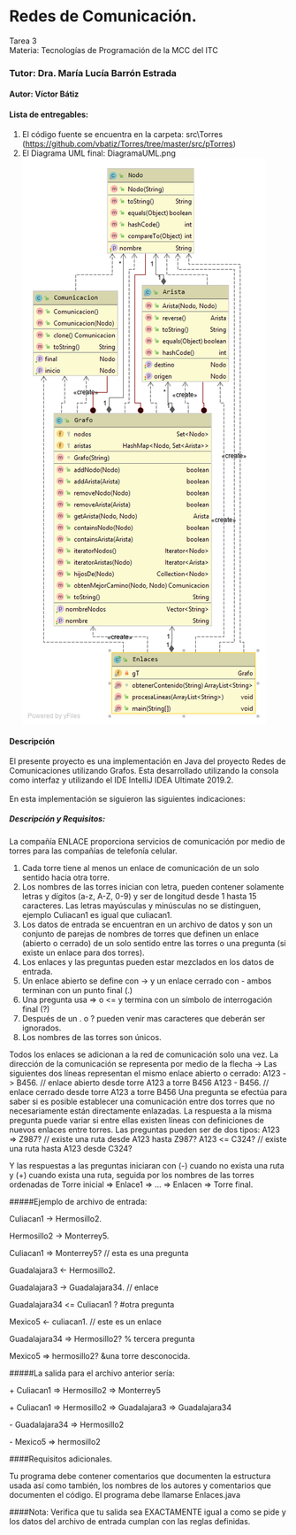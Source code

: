 # Redes de Comunicación.
Tarea 3<br>
Materia: Tecnologías de Programación de la MCC del ITC
<br>
### Tutor: Dra. María Lucía Barrón Estrada ##

#### Autor: Víctor Bátiz

#### Lista de entregables:
1. El código fuente se encuentra en la carpeta: src\Torres (https://github.com/vbatiz/Torres/tree/master/src/pTorres)
2. El Diagrama UML final: DiagramaUML.png 
![alt text](https://github.com/vbatiz/Torres/blob/master/DiagramaUML.png)

#### Descripción
El presente proyecto es una implementación en Java del proyecto Redes de Comunicaciones utilizando Grafos. Esta desarrollado utilizando la consola como interfaz y utilizando el IDE IntelliJ IDEA Ultimate 2019.2.
<br><br>
En esta implementación se siguieron las siguientes indicaciones:
##### Descripción y Requisitos:
La compañía ENLACE proporciona servicios de comunicación por medio de torres para las compañías de telefonía celular.
1. Cada torre tiene al menos un enlace de comunicación de un solo sentido hacia otra torre. 
2. Los nombres de las torres inician con letra, pueden contener solamente letras y dígitos (a-z, A-Z, 0-9) y ser de longitud desde 1 hasta 15 caracteres. Las letras mayúsculas y minúsculas no se distinguen, ejemplo Culiacan1 es igual que culiacan1.
3. Los datos de entrada se encuentran en un archivo de datos y son un conjunto de parejas de nombres de torres que definen un enlace (abierto o cerrado) de un solo sentido entre las torres o una pregunta (si existe un enlace para dos torres).
4. Los enlaces y las preguntas pueden estar mezclados en los datos de entrada.
5. Un enlace abierto se define con -> y un enlace cerrado con - ambos terminan con un punto final (.)
6. Una pregunta usa => o <= y termina con un símbolo de interrogación final (?)
7. Después de un . o ? pueden venir mas caracteres que deberán ser ignorados.
8. Los nombres de las torres son únicos.

Todos los enlaces se adicionan a la red de comunicación solo una vez. La dirección de la comunicación se representa por medio de la flecha -> Las siguientes dos líneas representan el mismo enlace abierto o cerrado:
A123 -> B456. // enlace abierto desde torre A123 a torre B456
A123 - B456. // enlace cerrado desde torre A123 a torre B456
Una pregunta se efectúa para saber si es posible establecer una comunicación entre dos torres que no necesariamente están directamente enlazadas. La respuesta a la misma pregunta puede variar si entre ellas existen líneas con definiciones de nuevos enlaces entre torres. Las preguntas pueden ser de dos tipos:
A123 => Z987? // existe una ruta desde A123 hasta Z987?
A123 <= C324? // existe una ruta hasta A123 desde C324?

Y las respuestas a las preguntas iniciaran con (-) cuando no exista una ruta y (+) cuando exista una ruta, seguida por los nombres de las torres ordenadas de Torre inicial => Enlace1 => … => Enlacen => Torre final.

#####Ejemplo de archivo de entrada:

Culiacan1 -> Hermosillo2.

Hermosillo2 -> Monterrey5.

Culiacan1 => Monterrey5? // esta es una pregunta

Guadalajara3 <- Hermosillo2.

Guadalajara3 -> Guadalajara34. // enlace

Guadalajara34 <= Culiacan1 ? #otra pregunta

Mexico5 <- culiacan1. // este es un enlace

Guadalajara34 => Hermosillo2? % tercera pregunta

Mexico5 => hermosillo2? &una torre desconocida.


#####La salida para el archivo anterior sería:

\+ Culiacan1 => Hermosillo2 => Monterrey5

\+ Culiacan1 => Hermosillo2 => Guadalajara3 => Guadalajara34

\- Guadalajara34 => Hermosillo2

\- Mexico5 => hermosillo2

####Requisitos adicionales.

Tu programa debe contener comentarios que documenten la estructura usada así como también, los nombres de los autores y comentarios que documenten el código.
El programa debe llamarse Enlaces.java

####Nota: 
Verifica que tu salida sea EXACTAMENTE igual a como se pide y los datos del archivo de entrada cumplan con las reglas definidas.
<br>
